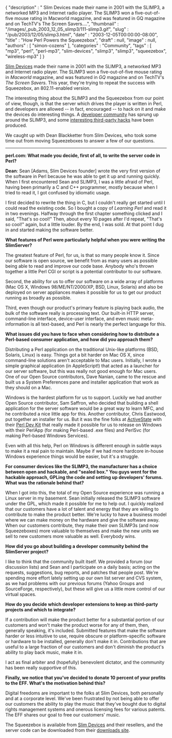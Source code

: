 {
   "description" : " Slim Devices made their name in 2001 with the SLIMP3, a networked MP3 and Internet radio player. The SLIMP3 won a five-out-of-five mouse rating in Macworld magazine, and was featured in GQ magazine and on TechTV's The Screen Savers....",
   "thumbnail" : "/images/_pub_2003_12_05_slimp3/111-slimp3.gif",
   "slug" : "/pub/2003/12/05/slimp3.html",
   "date" : "2003-12-05T00:00:00-08:00",
   "title" : "How Perl Powers the Squeezebox",
   "draft" : null,
   "image" : null,
   "authors" : [
      "simon-cozens"
   ],
   "categories" : "Community",
   "tags" : [
      "mp3",
      "perl",
      "perl-mp3",
      "slim-devices",
      "slimp3",
      "slimp3",
      "squeezebox",
      "wireless-mp3"
   ]
}





[Slim Devices](http://www.slimdevices.com/) made their name in 2001 with
the SLIMP3, a networked MP3 and Internet radio player. The SLIMP3 won a
five-out-of-five mouse rating in *Macworld* magazine, and was featured
in *GQ* magazine and on TechTV's *The Screen Savers*. This year, they're
trying to repeat the success with Squeezebox, an 802.11-enabled version.

The interesting thing about the SLIMP3 and the Squeezebox from our point
of view, though, is that the server which drives the player is written
in Perl, and developers are allowed -- in fact, encouraged -- to hack on
it and make the devices do interesting things. A [developer
community](http://www.slimdevices.com/dev_overview.html) has sprung up
around the SLIMP3, and some [interesting third-party
hacks](http://www.slimdevices.com/dev_third_party.html) have been
produced.

We caught up with Dean Blackketter from Slim Devices, who took some time
out from moving Squeezeboxes to answer a few of our questions.

------------------------------------------------------------------------

**perl.com: What made you decide, first of all, to write the server code
in Perl?**

**Dean**: Sean \[Adams, Slim Devices founder\] wrote the very first
version of the software in Perl because he was able to get it up and
running quickly. When I first encountered Sean and SLIMP3, I was a
little afraid of Perl, having been primarily a C and C++ programmer,
mostly because when I tried to read it, I got confused by idiomatic
usage.

I first decided to rewrite the thing in C, but I couldn't really get
started until I could read the existing code. So I bought a copy of
*Learning Perl* and read it in two evenings. Halfway through the first
chapter something clicked and I said, "That's so cool!" Then, about
every 10 pages after I'd repeat, "That's so cool!" again, but a little
louder. By the end, I was sold. At that point I dug in and started
making the software better.

**What features of Perl were particularly helpful when you were writing
the SlimServer?**

The greatest feature of Perl, for us, is that so many people know it.
Since our software is open source, we benefit from as many users as
possible being able to read and improve our code base. Anybody who's
thrown together a little Perl CGI or script is a potential contributor
to our software.

Second, the ability for us to offer our software on a wide array of
platforms (Mac OS X, Windows 98/ME/NT/2000/XP, BSD, Linux, Solaris) and
also be deployed on server appliances makes it possible for us to get
our product running as broadly as possible.

Third, even though our product's primary feature is playing back audio,
the bulk of the software really is processing text. Our built-in HTTP
server, command-line interface, device-user interface, and even music
meta-information is all text-based, and Perl is nearly the perfect
language for this.

**What issues did you have to face when considering how to distribute a
Perl-based consumer application, and how did you approach them?**

Distributing a Perl application on the traditional Unix-like platforms
(BSD, Solaris, Linux) is easy. Things got a bit harder on Mac OS X,
since command-line solutions aren't acceptable to Mac users. Initially,
I wrote a simple graphical application (in AppleScript!) that acted as a
launcher for our server software, but this was really not good enough
for Mac users. One of our Open Source contributors, Dave Nanian, came to
the rescue and built us a System Preferences pane and installer
application that work as they should on a Mac.

Windows is the hardest platform for us to support. Luckily we had
another Open Source contributor, Sam Saffron, who decided that building
a shell application for the server software would be a great way to
learn MFC, and he contributed a nice little app for this. Another
contributor, Chris Eastwood, put together an installer for us. But it
was the fine folks at [ActiveState](http://www.activestate.com/) with
their [Perl Dev Kit](http://www.activestate.com/Products/Perl_Dev_Kit/)
that really made it possible for us to release on Windows with their
PerlApp (for making Perl-based .exe files) and PerlSvc (for making
Perl-based Windows Services).

Even with all this help, Perl on Windows is different enough in subtle
ways to make it a real pain to maintain. Maybe if we had more hardcore
in-house Windows experience things would be easier, but it's a struggle.

**For consumer devices like the SLIMP3, the manufacturer has a choice
between open and hackable, and "sealed box." You guys went for the
hackable approach, GPLing the code and setting up developers' forums.
What was the rationale behind that?**

When I got into this, the total of my Open Source experience was running
a Linux server in my basement. Sean initially released the SLIMP3
software under the GPL, which made it possible for me to help out. I
quickly realized that our customers have a lot of talent and energy that
they are willing to contribute to make the product better. We're lucky
to have a business model where we can make money on the hardware and
give the software away. When our customers contribute, they make their
own SLIMP3s (and now Squeezeboxes) more valuable to themselves and make
the new units we sell to new customers more valuable as well. Everybody
wins.

**How did you go about building a developer community behind the
SlimServer project?**

I like to think that the community built itself. We provided a forum
(our discussion lists) and Sean and I participate on a daily basis;
acting on the requests, suggestions, bug reports, and patches that
people post. We're spending more effort lately setting up our own list
server and CVS system, as we had problems with our previous forums
(Yahoo Groups and SourceForge, respectively), but these will give us a
little more control of our virtual spaces.

**How do you decide which developer extensions to keep as third-party
projects and which to integrate?**

If a contribution will make the product better for a substantial portion
of our customers and won't make the product worse for any of them, then,
generally speaking, it's included. Submitted features that make the
software harder or less intuitive to use, require obscure or
platform-specific software or hardware to be installed, generally don't
make it in. Contributions that are useful to a large fraction of our
customers and don't diminish the product's ability to play back music,
make it in.

I act as final arbiter and (hopefully) benevolent dictator, and the
community has been really supportive of this.

**Finally, we notice that you've decided to donate 10 percent of your
profits to the EFF. What's the motivation behind this?**

Digital freedoms are important to the folks at Slim Devices, both
personally and at a corporate level. We've been frustrated by not being
able to offer our customers the ability to play the music that they've
bought due to digital rights management systems and onerous licensing
fees for various patents. The EFF shares our goal to free our customers'
music.

The Squeezebox is available from [Slim
Devices](http://www.slimdevices.com/) and their resellers, and the
server code can be downloaded from their [downloads
site](http://www.slimdevices.com/su_downloads.html).


